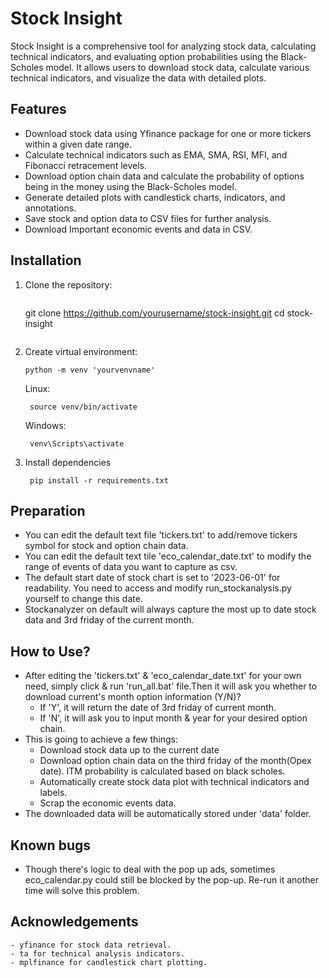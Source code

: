 # Stock Insight

Stock Insight is a comprehensive tool for analyzing stock data, calculating technical indicators, and evaluating option probabilities using the Black-Scholes model. It allows users to download stock data, calculate various technical indicators, and visualize the data with detailed plots.

## Features

- Download stock data using Yfinance package for one or more tickers within a given date range.
- Calculate technical indicators such as EMA, SMA, RSI, MFI, and Fibonacci retracement levels.
- Download option chain data and calculate the probability of options being in the money using the Black-Scholes model.
- Generate detailed plots with candlestick charts, indicators, and annotations.
- Save stock and option data to CSV files for further analysis.
- Download Important economic events and data in CSV.

## Installation

1. Clone the repository:
   ```
   ```
   git clone https://github.com/yourusername/stock-insight.git
   cd stock-insight
   ```
   ```

2. Create virtual environment:
   ```
   python -m venv 'yourvenvname'
   ```
   Linux:
   ```
    source venv/bin/activate
   ```
   Windows:
   ```  
    venv\Scripts\activate
   ```

3. Install dependencies
   ```
    pip install -r requirements.txt
   ```

## Preparation

- You can edit the default text file 'tickers.txt' to add/remove tickers symbol for stock and option chain data.
- You can edit the default text tile 'eco_calendar_date.txt' to modify the range of events of data you want to capture as csv.
- The default start date of stock chart is set to '2023-06-01' for readability. You need to access and modify run_stockanalysis.py yourself to change this date.
- Stockanalyzer on default will always capture the most up to date stock data and 3rd friday of the current month.

## How to Use?

- After editing the 'tickers.txt' & 'eco_calendar_date.txt' for your own need, simply click & run 'run_all.bat' file.Then it will ask you whether to download current's month option information (Y/N)?
   - If 'Y', it will return the date of 3rd friday of current month.
   - If 'N', it will ask you to input  month & year for your desired option chain. 
- This is going to achieve a few things:
   - Download stock data up to the current date
   - Download option chain data on the third friday of the month(Opex date). ITM probability is calculated based on black scholes.
   - Automatically create stock data plot with technical indicators and labels.
   - Scrap the economic events data.
- The downloaded data will be automatically stored under 'data' folder.

## Known bugs

- Though there's logic to deal with the pop up ads, sometimes eco_calendar.py could still be blocked by the pop-up. Re-run it another time will solve this problem.


## Acknowledgements
    - yfinance for stock data retrieval.
    - ta for technical analysis indicators.
    - mplfinance for candlestick chart plotting.
